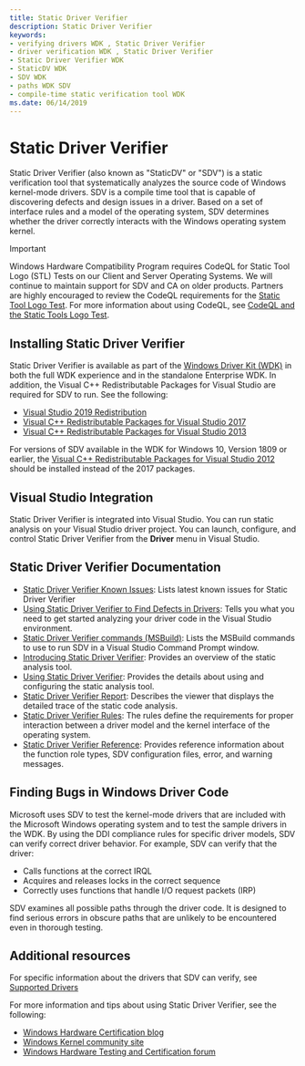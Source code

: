 ```yaml
---
title: Static Driver Verifier
description: Static Driver Verifier
keywords:
- verifying drivers WDK , Static Driver Verifier
- driver verification WDK , Static Driver Verifier
- Static Driver Verifier WDK
- StaticDV WDK
- SDV WDK
- paths WDK SDV
- compile-time static verification tool WDK
ms.date: 06/14/2019
---
```


# Static Driver Verifier

Static Driver Verifier (also known as "StaticDV" or "SDV") is a static verification tool that systematically analyzes the source code of Windows kernel-mode drivers. SDV is a compile time tool that is capable of discovering defects and design issues in a driver. Based on a set of interface rules and a model of the operating system, SDV determines whether the driver correctly interacts with the Windows operating system kernel.

> [!IMPORTANT]
> Windows Hardware Compatibility Program requires CodeQL for Static Tool Logo (STL) Tests on our Client and Server Operating Systems. We will continue to maintain support for SDV and CA on older products.  Partners are highly encouraged to review the CodeQL requirements for the [Static Tool Logo Test](/windows-hardware/test/hlk/testref/6ab6df93-423c-4af6-ad48-8ea1049155ae).
> For more information about using CodeQL, see [CodeQL and the Static Tools Logo Test](static-tools-and-codeql.md).

## Installing Static Driver Verifier

Static Driver Verifier is available as part of the [Windows Driver Kit (WDK)](../download-the-wdk.md) in both the full WDK experience and in the standalone Enterprise WDK.  In addition, the Visual C++ Redistributable Packages for Visual Studio are required for SDV to run. See the following:

* [Visual Studio 2019 Redistribution](/visualstudio/releases/2019/redistribution)
* [Visual C++ Redistributable Packages for Visual Studio 2017](https://support.microsoft.com/help/2977003/the-latest-supported-visual-c-downloads)
* [Visual C++ Redistributable Packages for Visual Studio 2013](https://www.microsoft.com/download/details.aspx?id=40784)  

For versions of SDV available in the WDK for Windows 10, Version 1809 or earlier, the [Visual C++ Redistributable Packages for Visual Studio 2012](https://my.visualstudio.com/Downloads?pid=1452) should be installed instead of the 2017 packages.

## Visual Studio Integration

Static Driver Verifier is integrated into Visual Studio. You can run static analysis on your Visual Studio driver project. You can launch, configure, and control Static Driver Verifier from the **Driver** menu in Visual Studio.

## Static Driver Verifier Documentation

* [Static Driver Verifier Known Issues](../develop/static-driver-verifier-known-issues.md): Lists latest known issues for Static Driver Verifier
* [Using Static Driver Verifier to Find Defects in Drivers](using-static-driver-verifier-to-find-defects-in-drivers.md): Tells you what you need to get started analyzing your driver code in the Visual Studio environment.
* [Static Driver Verifier commands (MSBuild)](-static-driver-verifier-commands--msbuild-.md): Lists the MSBuild commands to use to run SDV in a Visual Studio Command Prompt window.
* [Introducing Static Driver Verifier](introducing-static-driver-verifier.md): Provides an overview of the static analysis tool.
* [Using Static Driver Verifier](using-static-driver-verifier.md): Provides the details about using and configuring the static analysis tool.
* [Static Driver Verifier Report](static-driver-verifier-report.md): Describes the viewer that displays the detailed trace of the static code analysis.
* [Static Driver Verifier Rules](static-driver-verifier-rules.md): The rules define the requirements for proper interaction between a driver model and the kernel interface of the operating system.
* [Static Driver Verifier Reference](static-driver-verifier-reference.md): Provides reference information about the function role types, SDV configuration files, error, and warning messages.

## Finding Bugs in Windows Driver Code

Microsoft uses SDV to test the kernel-mode drivers that are included with the Microsoft Windows operating system and to test the sample drivers in the WDK. By using the DDI compliance rules for specific driver models, SDV can verify correct driver behavior. For example, SDV can verify that the driver:

* Calls functions at the correct IRQL
* Acquires and releases locks in the correct sequence
* Correctly uses functions that handle I/O request packets (IRP)

SDV examines all possible paths through the driver code. It is designed to find serious errors in obscure paths that are unlikely to be encountered even in thorough testing.

## Additional resources

For specific information about the drivers that SDV can verify, see [Supported Drivers](supported-drivers.md)

For more information and tips about using Static Driver Verifier, see the following:

* [Windows Hardware Certification blog](https://techcommunity.microsoft.com/t5/Windows-Hardware-Certification/bg-p/WindowsHardwareCertification)
* [Windows Kernel community site](https://techcommunity.microsoft.com/t5/Windows-Kernel/ct-p/WindowsKernel)
* [Windows Hardware Testing and Certification forum](https://social.msdn.microsoft.com/Forums/home?forum=whck)
